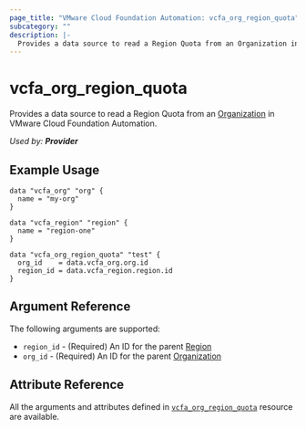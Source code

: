 ```yaml
---
page_title: "VMware Cloud Foundation Automation: vcfa_org_region_quota"
subcategory: ""
description: |-
  Provides a data source to read a Region Quota from an Organization in VMware Cloud Foundation Automation.
---
```


# vcfa_org_region_quota

Provides a data source to read a Region Quota from an [Organization][vcfa_org-ds] in VMware Cloud Foundation Automation.

_Used by: **Provider**_

## Example Usage

```hcl
data "vcfa_org" "org" {
  name = "my-org"
}

data "vcfa_region" "region" {
  name = "region-one"
}

data "vcfa_org_region_quota" "test" {
  org_id    = data.vcfa_org.org.id
  region_id = data.vcfa_region.region.id
}
```

## Argument Reference

The following arguments are supported:

- `region_id` - (Required)  An ID for the parent [Region][vcfa_region-ds]
- `org_id` - (Required) An ID for the parent [Organization][vcfa_org-ds]

## Attribute Reference

All the arguments and attributes defined in
[`vcfa_org_region_quota`](/providers/vmware/vcfa/latest/docs/resources/org_region_quota) resource are available.

[vcfa_region-ds]: /providers/vmware/vcfa/latest/docs/data-sources/region
[vcfa_org-ds]: /providers/vmware/vcfa/latest/docs/data-sources/org
